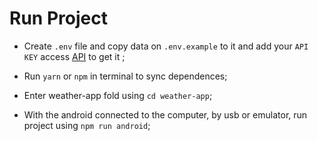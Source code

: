 # Run Project

- Create `.env` file and copy data on `.env.example` to it and add your `API KEY` access [API](https://api.hgbrasil.com/weather) to get it ;

- Run `yarn` or `npm` in terminal to sync dependences;

- Enter weather-app fold using `cd weather-app`;

- With the android connected to the computer, by usb or emulator, run project using `npm run android`;
